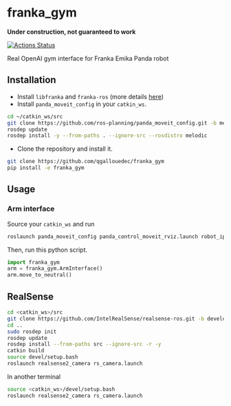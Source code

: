 # franka_gym

**Under construction, not guaranteed to work**

[![Actions Status](https://github.com/qgallouedec/franka_gym/workflows/build/badge.svg)](https://github.com/qgallouedec/franka_gym/actions)

Real OpenAI gym interface for Franka Emika Panda robot

## Installation

- Install `libfranka` and `franka-ros` (more details [here](https://frankaemika.github.io/docs/installation_linux.html))
- Install `panda_moveit_config` in your `catkin_ws`.

```bash
cd ~/catkin_ws/src
git clone https://github.com/ros-planning/panda_moveit_config.git -b melodic-devel
rosdep update
rosdep install -y --from-paths . --ignore-src --rosdistro melodic
```

- Clone the repository and install it.

```bash
git clone https://github.com/qgallouedec/franka_gym
pip install -e franka_gym
```

## Usage

### Arm interface

Source your `catkin_ws` and run

```bash
roslaunch panda_moveit_config panda_control_moveit_rviz.launch robot_ip:=<robot_ip>
```

Then, run this python script.

```python
import franka_gym
arm = franka_gym.ArmInterface() 
arm.move_to_neutral()
```

## RealSense

```bash
cd <catkin_ws>/src
git clone https://github.com/IntelRealSense/realsense-ros.git -b development
cd ..
sudo rosdep init
rosdep update
rosdep install --from-paths src --ignore-src -r -y
catkin build
source devel/setup.bash
roslaunch realsense2_camera rs_camera.launch
```
In another terminal
```bash
source <catkin_ws>/devel/setup.bash
roslaunch realsense2_camera rs_camera.launch 
```
